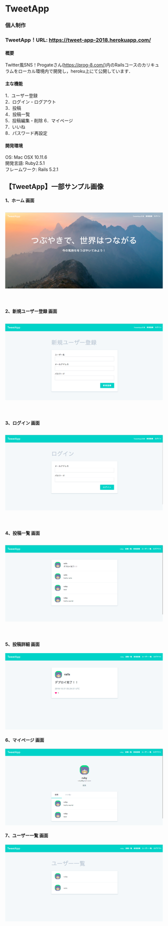 # TweetApp
### 個人制作

### TweetApp！URL: https://tweet-app-2018.herokuapp.com/

#### 概要
Twitter風SNS！Progateさん(https://prog-8.com/)内のRailsコースのカリキュラムをローカル環境内で開発し，heroku上にて公開しています．

#### 主な機能
1．ユーザー登録　　  
2．ログイン・ログアウト　　  
3．投稿  
4．投稿一覧  
5．投稿編集・削除 
6．マイページ  
7．いいね   
8．パスワード再設定 

#### 開発環境
OS: Mac OSX 10.11.6  
開発言語: Ruby2.5.1  
フレームワーク: Rails 5.2.1  

## 【TweetApp】一部サンプル画像   
#### 1、ホーム 画面  
![home.jpg](https://github.com/y-sugiyama654/TweetApp/blob/images/images/home.jpg)
-----------
　  
#### 2、新規ユーザー登録 画面  
![createUser.jpg](https://github.com/y-sugiyama654/TweetApp/blob/images/images/createUser.jpg)  
-----------
　  
#### 3、ログイン 画面  
![login.jpg](https://github.com/y-sugiyama654/TweetApp/blob/images/images/login.jpg)
-----------
　  
#### 4、投稿一覧 画面
![postList.jpg](https://github.com/y-sugiyama654/TweetApp/blob/images/images/postList.jpg)
-----------
　  
#### 5、投稿詳細 画面
![postDetail.jpg](https://github.com/y-sugiyama654/TweetApp/blob/images/images/postDetail.jpg)

#### 6、マイページ 画面
![myPage.jpg](https://github.com/y-sugiyama654/TweetApp/blob/images/images/myPage.jpg)

#### 7、ユーザー一覧 画面
![userList.jpg](https://github.com/y-sugiyama654/TweetApp/blob/images/images/userList.jpg)
